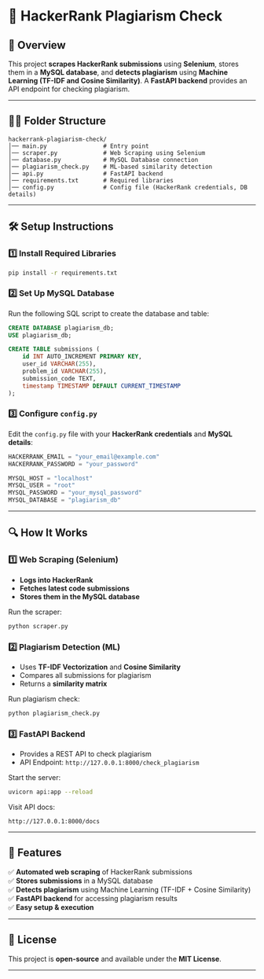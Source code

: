 # 📌 HackerRank Plagiarism Check  

## 🚀 Overview  
This project **scrapes HackerRank submissions** using **Selenium**, stores them in a **MySQL database**, and **detects plagiarism** using **Machine Learning (TF-IDF and Cosine Similarity)**. A **FastAPI backend** provides an API endpoint for checking plagiarism.

---

## 💁️‍♂️ Folder Structure  
```
hackerrank-plagiarism-check/
│── main.py                # Entry point  
│── scraper.py             # Web Scraping using Selenium  
│── database.py            # MySQL Database connection  
│── plagiarism_check.py    # ML-based similarity detection  
│── api.py                 # FastAPI backend  
│── requirements.txt       # Required libraries  
│── config.py              # Config file (HackerRank credentials, DB details)  
```

---

## 🛠️ Setup Instructions  

### 1️⃣ Install Required Libraries  
```bash
pip install -r requirements.txt
```

### 2️⃣ Set Up MySQL Database  
Run the following SQL script to create the database and table:  
```sql
CREATE DATABASE plagiarism_db;
USE plagiarism_db;

CREATE TABLE submissions (
    id INT AUTO_INCREMENT PRIMARY KEY,
    user_id VARCHAR(255),
    problem_id VARCHAR(255),
    submission_code TEXT,
    timestamp TIMESTAMP DEFAULT CURRENT_TIMESTAMP
);
```

### 3️⃣ Configure `config.py`  
Edit the `config.py` file with your **HackerRank credentials** and **MySQL details**:  
```python
HACKERRANK_EMAIL = "your_email@example.com"
HACKERRANK_PASSWORD = "your_password"

MYSQL_HOST = "localhost"
MYSQL_USER = "root"
MYSQL_PASSWORD = "your_mysql_password"
MYSQL_DATABASE = "plagiarism_db"
```

---

## 🔍 How It Works  

### 1️⃣ **Web Scraping (Selenium)**
- **Logs into HackerRank**
- **Fetches latest code submissions**
- **Stores them in the MySQL database**

Run the scraper:  
```bash
python scraper.py
```

### 2️⃣ **Plagiarism Detection (ML)**
- Uses **TF-IDF Vectorization** and **Cosine Similarity**
- Compares all submissions for plagiarism
- Returns a **similarity matrix**  

Run plagiarism check:  
```bash
python plagiarism_check.py
```

### 3️⃣ **FastAPI Backend**
- Provides a REST API to check plagiarism  
- API Endpoint: `http://127.0.0.1:8000/check_plagiarism`

Start the server:  
```bash
uvicorn api:app --reload
```
Visit API docs:  
```
http://127.0.0.1:8000/docs
```

---

## 📌 Features  
✅ **Automated web scraping** of HackerRank submissions  
✅ **Stores submissions** in a MySQL database  
✅ **Detects plagiarism** using Machine Learning (TF-IDF + Cosine Similarity)  
✅ **FastAPI backend** for accessing plagiarism results  
✅ **Easy setup & execution**  

---

## 🐝 License  
This project is **open-source** and available under the **MIT License**.

---
